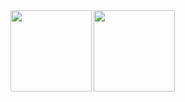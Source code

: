 <a href="https://github.com/tocoteron">
  <img align="left" height="130px" src="https://github-readme-stats.vercel.app/api?username=OAkimasa&count_private=true&show_icons=true&theme=github_dark" />
</a>
<a href="https://github.com/tocoteron">
  <img align="left" height="130px" src="https://github-readme-stats.vercel.app/api/top-langs/?username=OAkimasa&layout=compact&theme=github_dark" />
</a>